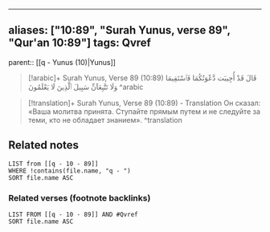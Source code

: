 
---
aliases: ["10:89", "Surah Yunus, verse 89", "Qur'an 10:89"]
tags: Qvref
---

parent:: [[q - Yunus (10)|Yunus]]

> [!arabic]+ Surah Yunus, Verse 89 (10:89)
> <span class="quran-arabic">قَالَ قَدْ أُجِيبَت دَّعْوَتُكُمَا فَٱسْتَقِيمَا وَلَا تَتَّبِعَآنِّ سَبِيلَ ٱلَّذِينَ لَا يَعْلَمُونَ</span>
^arabic

> [!translation]+ Surah Yunus, Verse 89 (10:89) - Translation
> Он сказал: «Ваша молитва принята. Ступайте прямым путем и не следуйте за теми, кто не обладает знанием».
^translation



## Related notes
```dataview
LIST from [[q - 10 - 89]]
WHERE !contains(file.name, "q - ")
SORT file.name ASC
```

### Related verses (footnote backlinks)
```dataview
LIST FROM [[q - 10 - 89]] AND #Qvref
SORT file.name ASC
```

